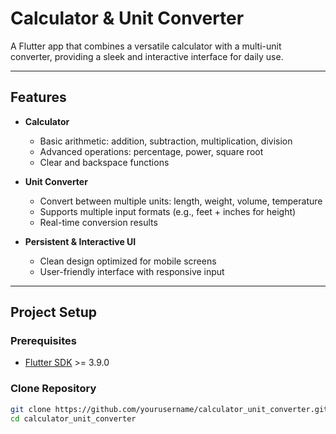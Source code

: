 # Calculator & Unit Converter

A Flutter app that combines a versatile calculator with a multi-unit converter, providing a sleek and interactive interface for daily use.

---

## Features

- **Calculator**  
  - Basic arithmetic: addition, subtraction, multiplication, division  
  - Advanced operations: percentage, power, square root  
  - Clear and backspace functions  

- **Unit Converter**  
  - Convert between multiple units: length, weight, volume, temperature  
  - Supports multiple input formats (e.g., feet + inches for height)  
  - Real-time conversion results  

- **Persistent & Interactive UI**  
  - Clean design optimized for mobile screens  
  - User-friendly interface with responsive input  

---

## Project Setup

### Prerequisites

- [Flutter SDK](https://docs.flutter.dev/get-started/install) >= 3.9.0  

### Clone Repository

```bash
git clone https://github.com/yourusername/calculator_unit_converter.git
cd calculator_unit_converter
